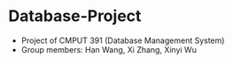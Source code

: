 # Database-Project

- Project of CMPUT 391 (Database Management System)
- Group members: Han Wang, Xi Zhang, Xinyi Wu
